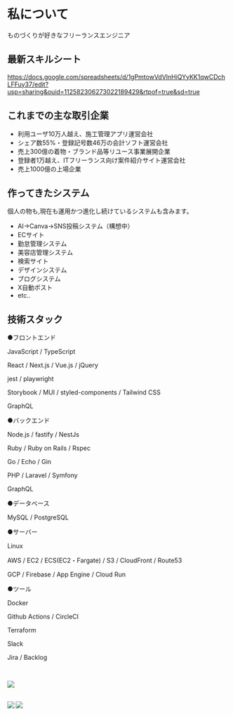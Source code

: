 # 私について

ものづくりが好きなフリーランスエンジニア

## 最新スキルシート

https://docs.google.com/spreadsheets/d/1gPmtowVdVlnHiQYyKK1qwCDchLFFuy37/edit?usp=sharing&ouid=112582306273022189429&rtpof=true&sd=true

## これまでの主な取引企業

- 利用ユーザ10万人越え、施工管理アプリ運営会社
- シェア数55%・登録記号数46万の会計ソフト運営会社
- 売上300億の着物・ブランド品等リユース事業展開企業
- 登録者1万越え、ITフリーランス向け案件紹介サイト運営会社
- 売上1000億の上場企業

## 作ってきたシステム
個人の物も,現在も運用かつ進化し続けているシステムも含みます。

- AI→Canva→SNS投稿システム（構想中）
- ECサイト
- 勤怠管理システム
- 美容店管理システム
- 検索サイト
- デザインシステム
- ブログシステム
- X自動ポスト
- etc..

## 技術スタック

●フロントエンド

JavaScript / TypeScript

React / Next.js / Vue.js / jQuery 

jest / playwright

Storybook / MUI / styled-components / Tailwind CSS

GraphQL

●バックエンド

Node.js / fastify / NestJs

Ruby / Ruby on Rails / Rspec 

Go / Echo / Gin

PHP / Laravel / Symfony

GraphQL

●データベース

MySQL / PostgreSQL

●サーバー

Linux 

AWS / EC2 / ECS(EC2・Fargate) / S3 / CloudFront / Route53 

GCP / Firebase / App Engine / Cloud Run

●ツール

Docker

Github Actions / CircleCI

Terraform

Slack

Jira / Backlog

<br/>

![](http://github-profile-summary-cards.vercel.app/api/cards/profile-details?username=takeruun&theme=github)

<br/>

<a href="https://github.com/anuraghazra/github-readme-stats">
  <img align="left" src="https://github-readme-stats.vercel.app/api?username=takeruun&show_icons=true&count_private=true" />
</a>
<a href="https://github.com/anuraghazra/github-readme-stats">
  <img align="left" src="https://github-readme-stats.vercel.app/api/top-langs/?username=takeruun" />
</a>
